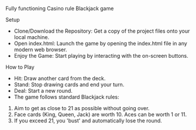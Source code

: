 Fully functioning Casino rule Blackjack game

Setup
- Clone/Download the Repository: Get a copy of the project files onto your local machine.
- Open index.html: Launch the game by opening the index.html file in any modern web browser.
- Enjoy the Game: Start playing by interacting with the on-screen buttons.

How to Play
- Hit: Draw another card from the deck.
- Stand: Stop drawing cards and end your turn.
- Deal: Start a new round.
- The game follows standard Blackjack rules:

1. Aim to get as close to 21 as possible without going over.
2. Face cards (King, Queen, Jack) are worth 10. Aces can be worth 1 or 11.
3. If you exceed 21, you 'bust' and automatically lose the round.
